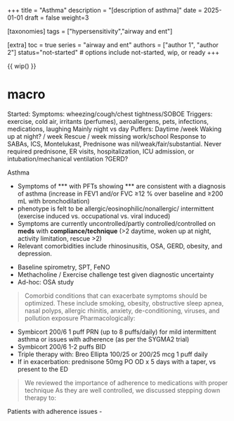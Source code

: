+++
title = "Asthma"
description = "[description of asthma]"
date = 2025-01-01
draft = false
weight=3


[taxonomies]
tags = ["hypersensitivity","airway and ent"]

[extra]
toc = true
series = "airway and ent"
authors = ["author 1", "author 2"]
status="not-started" # options include not-started, wip, or ready
+++

{{ wip() }}

<div class="blur-container">

# macro

Started:
Symptoms: wheezing/cough/chest tightness/SOBOE
Triggers: exercise, cold air, irritants (perfumes), aeroallergens, pets, infections, medications, laughing
Mainly night vs day
Puffers:
Daytime /week
Waking up at night? / week
Rescue / week
missing work/school
Response to SABAs, ICS, Montelukast, Prednisone was nil/weak/fair/substantial. Never required prednisone, ER visits, hospitalization, ICU admission, or intubation/mechanical ventilation
?GERD?

Asthma

- Symptoms of *** with PFTs showing *** are consistent with a diagnosis of asthma
  (increase in FEV1 and/or FVC ≥12 % over baseline and ≥200 mL with bronchodilation)
- phenotype is felt to be allergic/eosinophilic/nonallergic/ intermittent (exercise induced vs. occupational vs. viral induced)
- Symptoms are currently uncontrolled/partly controlled/controlled on **meds** with **compliance/technique**
  (>2 daytime, woken up at night, activity limitation, rescue >2)
- Relevant comorbidities include rhinosinusitis, OSA, GERD, obesity, and depression.

* Baseline spirometry, SPT, FeNO
* Methacholine / Exercise challenge test given diagnostic uncertainty
* Ad-hoc: OSA study

> Comorbid conditions that can exacerbate symptoms should be optimized. These include smoking, obesity, obstructive sleep apnea, nasal polyps, allergic rhinitis, anxiety, de-conditioning, viruses, and pollution exposure
> Pharmacologically:

- Symbicort 200/6 1 puff PRN (up to 8 puffs/daily) for mild intermittent asthma or issues with adherence (as per the SYGMA2 trial)
- Symbicort 200/6 1-2 puffs BID
- Triple therapy with: Breo Ellipta 100/25 or 200/25 mcg 1 puff daily
- If in exacerbation: prednisone 50mg PO OD x 5 days with a taper, vs present to the ED

> We reviewed the importance of adherence to medications with proper technique
> As they are well controlled, we discussed stepping down therapy to:

Patients with adherence issues -

</div>
